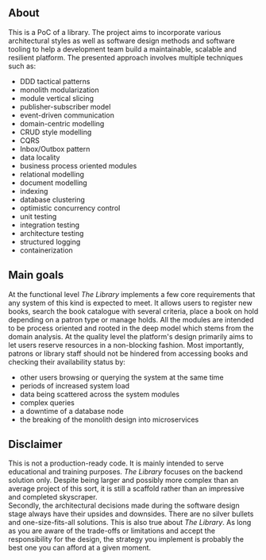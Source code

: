 ## About

This is a PoC of a library. The project aims to incorporate various architectural styles as well as software design methods and software tooling to help a development team build a maintainable, scalable and resilient platform. The presented approach involves multiple techniques such as:
- DDD tactical patterns
- monolith modularization
- module vertical slicing
- publisher-subscriber model
- event-driven communication
- domain-centric modelling
- CRUD style modelling
- CQRS
- Inbox/Outbox pattern
- data locality 
- business process oriented modules
- relational modelling
- document modelling
- indexing
- database clustering
- optimistic concurrency control
- unit testing
- integration testing
- architecture testing
- structured logging
- containerization

## Main goals

At the functional level *The Library* implements a few core requirements that any system of this kind is expected to meet. It allows users to register new books, search the book catalogue with several criteria, place a book on hold depending on a patron type or manage holds. All the modules are intended to be process oriented and rooted in the deep model which stems from the domain analysis. At the quality level the platform's design primarily aims to let users reserve resources in a non-blocking fashion. Most importantly, patrons or library staff should not be hindered from accessing books and checking their availability status by:
- other users browsing or querying the system at the same time
- periods of increased system load
- data being scattered across the system modules
- complex queries
- a downtime of a database node
- the breaking of the monolith design into microservices

## Disclaimer

This is not a production-ready code. It is mainly intended to serve educational and training purposes. *The Library* focuses on the backend solution only. Despite being larger and possibly more complex than an average project of this sort, it is still a scaffold rather than an impressive and completed skyscraper. <br/> Secondly, the architectural decisions made during the software design stage always have their upsides and downsides. There are no silver bullets and one-size-fits-all solutions. This is also true about *The Library*. As long as you are aware of the trade-offs or limitations and accept the responsibility for the design, the strategy you implement is probably the best one you can afford at a given moment.